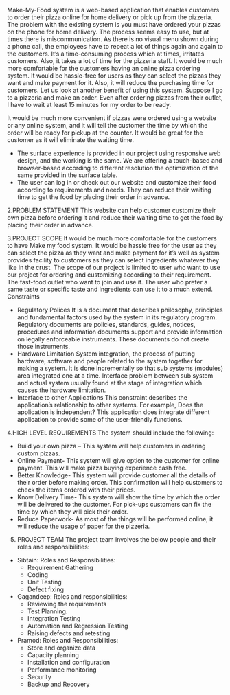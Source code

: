 Make-My-Food system is a web-based application that enables customers to order their pizza online for home delivery or pick up from the pizzeria. The problem with the existing system is you must have ordered your pizzas on the phone for home delivery. The process seems easy to use, but at times there is miscommunication. As there is no visual menu shown during a phone call, the employees have to repeat a lot of things again and again to the customers. It’s a time-consuming process which at times, irritates customers. Also, it takes a lot of time for the pizzeria staff. 
           It would be much more comfortable for the customers having an online pizza ordering system. It would be hassle-free for users as they can select the pizzas they want and make payment for it. Also, it will reduce the purchasing time for customers. Let us look at another benefit of using this system. Suppose I go to a pizzeria and make an order. Even after ordering pizzas from their outlet, I have to wait at least 15 minutes for my order to be ready. 
 
 It would be much more convenient if pizzas were ordered using a website or any online system, and it will tell the customer the time by which the order will be ready for pickup at the counter. It would be great for the customer as it will eliminate the waiting time.
 
* The surface experience is provided in our project using responsive web design, and the working is the same. We are offering a touch-based and browser-based according to different resolution the optimization of the same provided in the surface table. 
* The user can log in or check out our website and customize their food according to requirements and needs. They can reduce their waiting time to get the food by placing their order in advance.

2.PROBLEM STATEMENT
	 This website can help customer customize their own pizza before ordering it and reduce their waiting time to get the food by placing their order in advance.

3.PROJECT SCOPE
	It would be much more comfortable for the customers to have Make my food system. It would be hassle free for the user as they can select the pizza as they want and make payment for it’s well as system provides facility to customers as they can select ingredients whatever they like in the crust. 
The scope of our project is limited to user who want to use our project for ordering and customizing according to their requirement. The fast-food outlet who want to join and use it. The user who prefer a same taste or specific taste and ingredients can use it to a much extend.
Constraints 
* Regulatory Polices 
It is a document that describes philosophy, principles and fundamental factors used by the system in its regulatory program. Regulatory documents are policies, standards, guides, notices, procedures and information documents support and provide information on legally enforceable instruments. These documents do not create those instruments. 
* Hardware Limitation 
System integration, the process of putting hardware, software and people related to the system together for making a system. It is done incrementally so that sub systems (modules) area integrated one at a time. 
Interface problem between sub system and actual system usually found at the stage of integration which causes the hardware limitation. 
* Interface to other Applications 
This constraint describes the application’s relationship to other systems. For example, Does the application is independent? 
This application does integrate different application to provide some of the user-friendly functions. 


4.HIGH LEVEL REQUIREMENTS
	The system should include the following:
* Build your own pizza – This system will help customers in ordering custom pizzas.
* Online Payment- This system will give option to the customer for online payment. This will make pizza buying experience cash free. 
* Better Knowledge- This system will provide customer all the details of their order before making order. This confirmation will help customers to check the items ordered with their prices. 
* Know Delivery Time- This system will show the time by which the order will be delivered to the customer. For pick-ups customers can fix the time by which they will pick their order. 
* Reduce Paperwork- As most of the things will be performed online, it will reduce the usage of paper for the pizzeria. 


5. PROJECT TEAM
The project team involves the below people and their roles and responsibilities:
* Sibtain: Roles and Responsibilities:
	* Requirement Gathering
	* Coding
	* Unit Testing
	* Defect fixing
* Gagandeep: Roles and responsibilities:
	* Reviewing the requirements
	* Test Planning.
	* Integration Testing
	* Automation and Regression Testing
	* Raising defects and retesting
* Pramod: Roles and Responsibilities:
	* Store and organize data
	* Capacity planning
	* Installation and configuration
	* Performance monitoring
	* Security
	* Backup and Recovery

